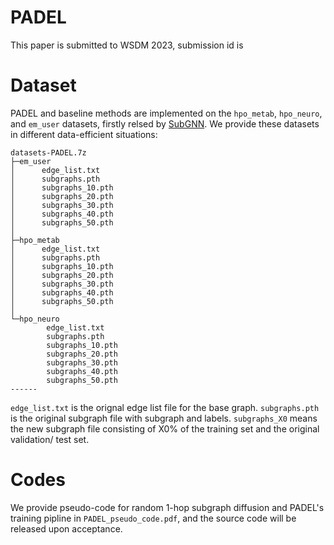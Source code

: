 # PADEL
This paper is submitted to WSDM 2023, submission id is 

# Dataset
PADEL and baseline methods are implemented on the ``hpo_metab``, ``hpo_neuro``, and ``em_user`` datasets, firstly relsed by [SubGNN](https://www.dropbox.com/sh/zv7gw2bqzqev9yn/AACR9iR4Ok7f9x1fIAiVCdj3a?dl=0).
We provide these datasets in different data-efficient situations:
```
datasets-PADEL.7z
├─em_user
│      edge_list.txt
│      subgraphs.pth
│      subgraphs_10.pth
│      subgraphs_20.pth
│      subgraphs_30.pth
│      subgraphs_40.pth
│      subgraphs_50.pth
│
├─hpo_metab
│      edge_list.txt
│      subgraphs.pth
│      subgraphs_10.pth
│      subgraphs_20.pth
│      subgraphs_30.pth
│      subgraphs_40.pth
│      subgraphs_50.pth
│
└─hpo_neuro
        edge_list.txt
        subgraphs.pth
        subgraphs_10.pth
        subgraphs_20.pth
        subgraphs_30.pth
        subgraphs_40.pth
        subgraphs_50.pth
------ 
```

``edge_list.txt`` is the orignal edge list file for the base graph. ``subgraphs.pth`` is the original subgraph file with subgraph and labels.
``subgraphs_X0`` means the new subgraph file consisting of X0% of the training set and the original validation/ test set.


# Codes
We provide pseudo-code for random 1-hop subgraph diffusion and PADEL's training pipline in ``PADEL_pseudo_code.pdf``, and the source code will be released upon acceptance.
